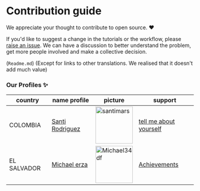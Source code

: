 # Contribution guide

We appreciate your thought to contribute to open source. :heart:

If you'd like to suggest a change in the tutorials or the workflow, please [raise an issue](https://github.com/santimars/Tell_me_about_yourself/blob/main/README.md). We can have a discussion to better understand the problem, get more people involved and make a collective decision.

 (`Readme.md`) (Except for links to other translations. We realised that it doesn't add much value)

### Our Profiles :sparkles:


|  country | name profile | picture| support|
|--|---|---|--|
|COLOMBIA | [Santi Rodriguez](https://github.com/santimars) | [<img width="100" src="https://avatars.githubusercontent.com/u/98999805?v=4" alt="santimars" />](https://github.com/santimars) |[tell me about yourself](https://github.com/W-R-T-O/Tell_me_about_yourself/tree/main) |
| EL SALVADOR | [Michael erza](https://github.com/Michael34df) | [<img width="100" src="https://avatars.githubusercontent.com/u/142544467?v=4" alt="Michael34df" />](https://github.com/Michael34df) |[Achievements](https://github.com/W-R-T-O/Achievements.github)
